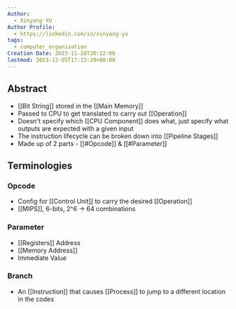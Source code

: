 ```yaml
---
Author:
  - Xinyang YU
Author Profile:
  - https://linkedin.com/in/xinyang-yu
tags:
  - computer_organisation
Creation Date: 2023-11-28T20:12:00
lastmod: 2023-12-05T17:13:29+08:00
---
```

## Abstract
- [[Bit String]] stored in the [[Main Memory]]
- Passed to CPU to get translated to carry out [[Operation]]
- Doesn't specify which [[CPU Component]] does what, just specify what outputs are expected with a given input
- The instruction lifecycle can be broken down into [[Pipeline Stages]]
- Made up of 2 parts - [[#Opcode]] & [[#Parameter]]


## Terminologies
### Opcode
- Config for [[Control Unit]] to carry the desired [[Operation]]
- [[MIPS]], 6-bits, 2^6 -> 64 combinations 
### Parameter
- [[Registers]] Address
- [[Memory Address]]
- Immediate Value
### Branch
- An [[Instruction]] that causes [[Process]] to jump to a different location in the codes






